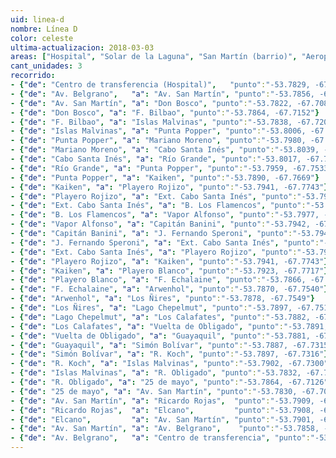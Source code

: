 ```yaml
---
uid: linea-d
nombre: Línea D
color: celeste
ultima-actualizacion: 2018-03-03
areas: ["Hospital", "Solar de la Laguna", "San Martín (barrio)", "Aeropuerto (barrio)", "Chacra XI", "Los Cisnes", "Vapor Amadeo", "Héroes de Malvinas (chacra XII)"]
cant_unidades: 3
recorrido: 
- {"de": "Centro de transferencia (Hospital)",   "punto":"-53.7829, -67.6982"}
- {"de": "Av. Belgrano",   "a": "Av. San Martín", "punto":"-53.7856, -67.7018"}
- {"de": "Av. San Martín", "a": "Don Bosco", "punto":"-53.7822, -67.7089"}
- {"de": "Don Bosco", "a": "F. Bilbao", "punto":"-53.7864, -67.7152"}
- {"de": "F. Bilbao", "a": "Islas Malvinas", "punto":"-53.7838, -67.7204"}
- {"de": "Islas Malvinas", "a": "Punta Popper", "punto":"-53.8006, -67.7442"}
- {"de": "Punta Popper", "a": "Mariano Moreno", "punto":"-53.7980, -67.7492"}
- {"de": "Mariano Moreno", "a": "Cabo Santa Inés", "punto":"-53.8039, -67.7574"}
- {"de": "Cabo Santa Inés", "a": "Río Grande", "punto":"-53.8017, -67.7619"}
- {"de": "Río Grande", "a": "Punta Popper", "punto":"-53.7959, -67.7533"}
- {"de": "Punta Popper", "a": "Kaiken", "punto":"-53.7890, -67.7669"}
- {"de": "Kaiken", "a": "Playero Rojizo", "punto":"-53.7941, -67.7743"}
- {"de": "Playero Rojizo", "a": "Ext. Cabo Santa Inés", "punto":"-53.7954, -67.7741"}
- {"de": "Ext. Cabo Santa Inés", "a": "B. Los Flamencos", "punto":"-53.7982, -67.7805"}
- {"de": "B. Los Flamencos", "a": "Vapor Alfonso", "punto":"-53.7977, -67.7831"}
- {"de": "Vapor Alfonso", "a": "Capitán Banini", "punto":"-53.7942, -67.7807"}
- {"de": "Capitán Banini", "a": "J. Fernando Speroni", "punto":"-53.7944, -67.7800"}
- {"de": "J. Fernando Speroni", "a": "Ext. Cabo Santa Inés", "punto":"-53.7953, -67.7786"}
- {"de": "Ext. Cabo Santa Inés", "a": "Playero Rojizo", "punto":"-53.7954, -67.7741"}
- {"de": "Playero Rojizo", "a": "Kaiken", "punto":"-53.7941, -67.7743"}
- {"de": "Kaiken", "a": "Playero Blanco", "punto":"-53.7923, -67.7717"}
- {"de": "Playero Blanco", "a": "F. Echalaine", "punto":"-53.7866, -67.7714"}
- {"de": "F. Echalaine", "a": "Arwenhol", "punto":"-53.7870, -67.7540"}
- {"de": "Arwenhol", "a": "Los Ñires", "punto":"-53.7878, -67.7549"}
- {"de": "Los Ñires", "a": "Lago Chepelmut", "punto":"-53.7897, -67.7510"}
- {"de": "Lago Chepelmut", "a": "Los Calafates", "punto":"-53.7882, -67.7488"}
- {"de": "Los Calafates", "a": "Vuelta de Obligado", "punto":"-53.7891, -67.7470"}
- {"de": "Vuelta de Obligado", "a": "Guayaquil", "punto":"-53.7881, -67.7453"}
- {"de": "Guayaquil", "a": "Simón Bolívar", "punto":"-53.7887, -67.7315"}
- {"de": "Simón Bolívar", "a": "R. Koch", "punto":"-53.7897, -67.7316"}
- {"de": "R. Koch", "a": "Islas Malvinas", "punto":"-53.7902, -67.7300"}
- {"de": "Islas Malvinas", "a": "R. Obligado", "punto":"-53.7832, -67.7187"}
- {"de": "R. Obligado", "a": "25 de mayo", "punto":"-53.7864, -67.7126"}
- {"de": "25 de mayo", "a": "Av. San Martín", "punto":"-53.7830, -67.7076"}
- {"de": "Av. San Martín", "a": "Ricardo Rojas",  "punto":"-53.7909, -67.6911"}
- {"de": "Ricardo Rojas",  "a": "Elcano",         "punto":"-53.7908, -67.6911"}
- {"de": "Elcano",         "a": "Av. San Martín", "punto":"-53.7901, -67.6931"}
- {"de": "Av. San Martín", "a": "Av. Belgrano",    "punto":"-53.7858, -67.7016"}
- {"de": "Av. Belgrano",   "a": "Centro de transferencia", "punto":"-53.7827, -67.6976"}
---
```

